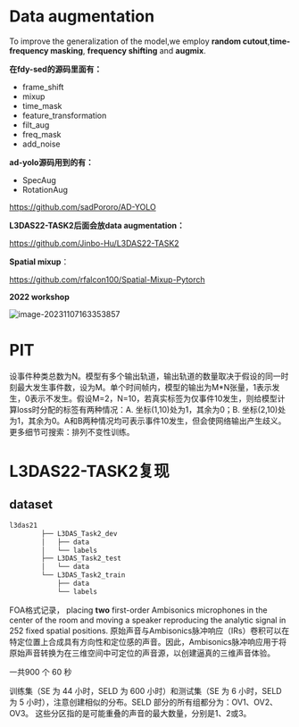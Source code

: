 # Data augmentation

To improve the generalization of the model,we employ **random cutout**,**time-frequency masking**, **frequency shifting** and **augmix**.

**在fdy-sed的源码里面有：**

- frame_shift 
- mixup
- time_mask
- feature_transformation
- filt_aug
- freq_mask
- add_noise

**ad-yolo源码用到的有：**

- SpecAug
- RotationAug

https://github.com/sadPororo/AD-YOLO

**L3DAS22-TASK2后面会放data augmentation：**

https://github.com/Jinbo-Hu/L3DAS22-TASK2

**Spatial mixup**：

https://github.com/rfalcon100/Spatial-Mixup-Pytorch

**2022 workshop**

![image-20231107163353857](https://raw.githubusercontent.com/kakarotto007/final/master/image-20231107163353857.png)



# PIT

设事件种类总数为N。模型有多个输出轨道，输出轨道的数量取决于假设的同一时刻最大发生事件数，设为M。单个时间帧内，模型的输出为M*N张量，1表示发生，0表示不发生。假设M=2，N=10，若真实标签为仅事件10发生，则给模型计算loss时分配的标签有两种情况：A. 坐标(1,10)处为1，其余为0；B. 坐标(2,10)处为1，其余为0。A和B两种情况均可表示事件10发生，但会使网络输出产生歧义。更多细节可搜索：排列不变性训练。



# L3DAS22-TASK2复现

## dataset

```html
l3das21
        ├── L3DAS_Task2_dev
        │   ├── data
        │   └── labels
        ├── L3DAS_Task2_test
        │   └── data
        └── L3DAS_Task2_train
            ├── data
            └── labels
```

FOA格式记录， placing **two** first-order Ambisonics microphones in the center of the room and moving a speaker reproducing the analytic signal in 252 fixed spatial positions. 原始声音与Ambisonics脉冲响应（IRs）卷积可以在特定位置上合成具有方向性和定位感的声音。因此，Ambisonics脉冲响应用于将原始声音转换为在三维空间中可定位的声音源，以创建逼真的三维声音体验。

一共900 个 60 秒

训练集（SE 为 44 小时，SELD 为 600 小时）和测试集（SE 为 6 小时，SELD 为 5 小时），注意创建相似的分布。SELD 部分的所有组都分为：OV1、OV2、OV3。 这些分区指的是可能重叠的声音的最大数量，分别是1、2或3。
